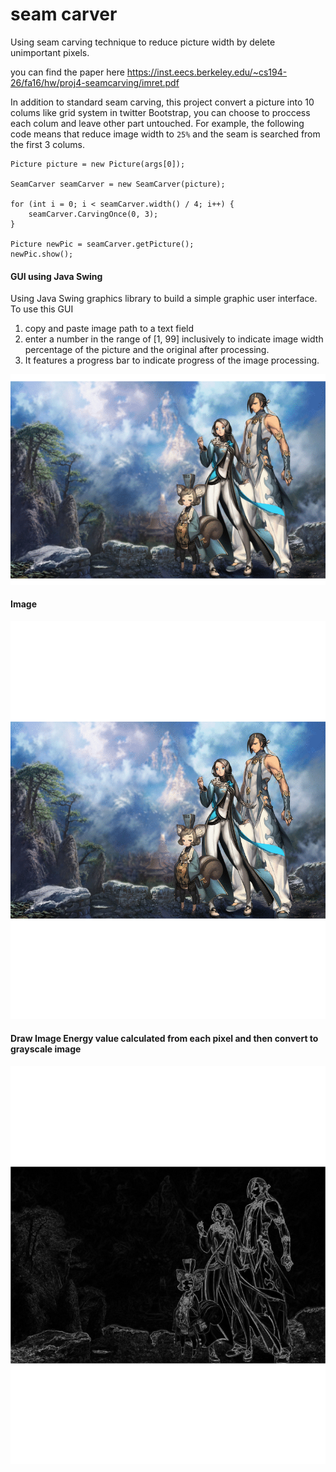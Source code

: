 # seam carver 

Using seam carving technique to reduce picture width by delete unimportant pixels.

you can find the paper here https://inst.eecs.berkeley.edu/~cs194-26/fa16/hw/proj4-seamcarving/imret.pdf

In addition to standard seam carving, this project convert a picture into 10 colums like grid system in twitter Bootstrap, you can choose to proccess each colum and leave other part untouched.
For example, the following code means that reduce image width to `25%` and the seam is searched from the first 3 colums. 
```
Picture picture = new Picture(args[0]);

SeamCarver seamCarver = new SeamCarver(picture);

for (int i = 0; i < seamCarver.width() / 4; i++) {
    seamCarver.CarvingOnce(0, 3);
}

Picture newPic = seamCarver.getPicture();
newPic.show();
```       
#### GUI using Java Swing 

Using Java Swing graphics library to build a simple graphic user interface. To use this GUI
1. copy and paste image path to a text field 
2. enter a number in the range of [1, 99] inclusively to indicate image width percentage of the picture and the original after processing.
3. It features a progress bar to indicate progress of the image processing.

![alt text](https://github.com/HoweZZH/SeamCarving/blob/master/guiPicture/1.gif?raw=true "gui")

#### Image
![alt text](https://github.com/HoweZZH/SeamCarving/blob/master/guiPicture/4.gif?raw=true "original picture")
#### Draw Image Energy value calculated from each pixel and then convert to grayscale image
![alt text](https://github.com/HoweZZH/SeamCarving/blob/master/guiPicture/5.gif?raw=true "original picture")
